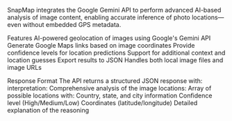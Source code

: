 SnapMap integrates the Google Gemini API to perform advanced AI-based analysis of image content, enabling accurate inference of photo locations—even without embedded GPS metadata.

Features
AI-powered geolocation of images using Google's Gemini API
Generate Google Maps links based on image coordinates
Provide confidence levels for location predictions
Support for additional context and location guesses
Export results to JSON
Handles both local image files and image URLs

Response Format
The API returns a structured JSON response with:
interpretation: Comprehensive analysis of the image
locations: Array of possible locations with:
Country, state, and city information
Confidence level (High/Medium/Low)
Coordinates (latitude/longitude)
Detailed explanation of the reasoning
